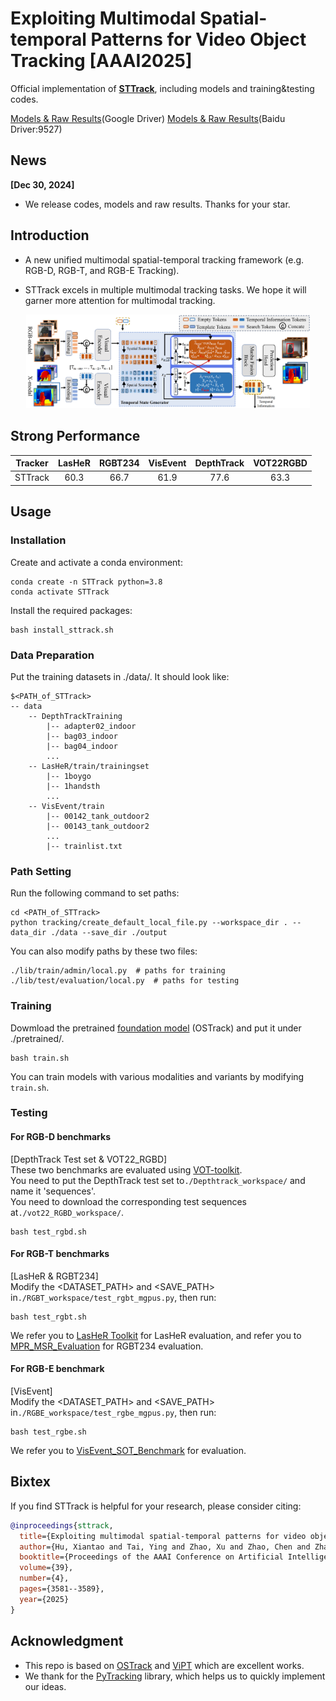 # Exploiting Multimodal Spatial-temporal Patterns for Video Object Tracking [AAAI2025]
Official implementation of [**STTrack**](https://arxiv.org/abs/2412.15691), including models and training&testing codes.

[Models & Raw Results](https://drive.google.com/drive/folders/1k7_S0AAyMFSBAem87AJhLjg8Sq1v5VgN?usp=drive_link)(Google Driver) [Models & Raw Results](https://pan.baidu.com/s/1TR4qnWtXS140pddngcn_-w 
)(Baidu Driver:9527)


## News
**[Dec 30, 2024]**
- We release codes, models and raw results. Thanks for your star.


## Introduction
- A new unified multimodal spatial-temporal tracking framework (e.g. RGB-D, RGB-T, and RGB-E Tracking).

- STTrack excels in multiple multimodal tracking tasks. We hope it will garner more attention for multimodal tracking.


<center><img width="90%" alt="" src="assets/structure.png"/></center>

 <!-- Results -->


<!-- <<<<<<< HEAD
<!-- ### On RGB-T tracking benchmarks
=======
### On RGB-T tracking benchmarks
>>>>>>> e04a44192a1d1e1e30a4a9a9c234b8adc5bddf8a
<div style="text-align:center;">
  <img width="50%" alt="" src="assets/results_rgbt.png"/> -->
## Strong Performance
| Tracker | LasHeR | RGBT234 | VisEvent | DepthTrack | VOT22RGBD|
|:-----------:|:------------:|:-----------:|:-----------------:|:-----------:|:-----------:|
| STTrack | 60.3 | 66.7 | 61.9 |  77.6 | 63.3 | 


<!-- =======
</div>
>>>>>>> e04a44192a1d1e1e30a4a9a9c234b8adc5bddf8a -->

## Usage
### Installation
Create and activate a conda environment:
```
conda create -n STTrack python=3.8
conda activate STTrack
```
Install the required packages:
```
bash install_sttrack.sh
```

### Data Preparation
Put the training datasets in ./data/. It should look like:
```
$<PATH_of_STTrack>
-- data
    -- DepthTrackTraining
        |-- adapter02_indoor
        |-- bag03_indoor
        |-- bag04_indoor
        ...
    -- LasHeR/train/trainingset
        |-- 1boygo
        |-- 1handsth
        ...
    -- VisEvent/train
        |-- 00142_tank_outdoor2
        |-- 00143_tank_outdoor2
        ...
        |-- trainlist.txt
```

### Path Setting
Run the following command to set paths:
```
cd <PATH_of_STTrack>
python tracking/create_default_local_file.py --workspace_dir . --data_dir ./data --save_dir ./output
```
You can also modify paths by these two files:
```
./lib/train/admin/local.py  # paths for training
./lib/test/evaluation/local.py  # paths for testing
```

### Training
Dowmload the pretrained [foundation model](https://drive.google.com/drive/folders/1ttafo0O5S9DXK2PX0YqPvPrQ-HWJjhSy?usp=sharing) (OSTrack) 
and put it under ./pretrained/.
```
bash train.sh
```
You can train models with various modalities and variants by modifying ```train.sh```.

### Testing
#### For RGB-D benchmarks
[DepthTrack Test set & VOT22_RGBD]\
These two benchmarks are evaluated using [VOT-toolkit](https://github.com/votchallenge/toolkit). \
You need to put the DepthTrack test set to```./Depthtrack_workspace/``` and name it 'sequences'.\
You need to download the corresponding test sequences at```./vot22_RGBD_workspace/```.

```
bash test_rgbd.sh
```

#### For RGB-T benchmarks
[LasHeR & RGBT234] \
Modify the <DATASET_PATH> and <SAVE_PATH> in```./RGBT_workspace/test_rgbt_mgpus.py```, then run:
```
bash test_rgbt.sh
```
We refer you to [LasHeR Toolkit](https://github.com/BUGPLEASEOUT/LasHeR) for LasHeR evaluation, 
and refer you to [MPR_MSR_Evaluation](https://sites.google.com/view/ahutracking001/) for RGBT234 evaluation.


#### For RGB-E benchmark
[VisEvent]\
Modify the <DATASET_PATH> and <SAVE_PATH> in```./RGBE_workspace/test_rgbe_mgpus.py```, then run:
```
bash test_rgbe.sh
```
We refer you to [VisEvent_SOT_Benchmark](https://github.com/wangxiao5791509/VisEvent_SOT_Benchmark) for evaluation.


## Bixtex
If you find STTrack is helpful for your research, please consider citing:

```bibtex
@inproceedings{sttrack,
  title={Exploiting multimodal spatial-temporal patterns for video object tracking},
  author={Hu, Xiantao and Tai, Ying and Zhao, Xu and Zhao, Chen and Zhang, Zhenyu and Li, Jun and Zhong, Bineng and Yang, Jian},
  booktitle={Proceedings of the AAAI Conference on Artificial Intelligence},
  volume={39},
  number={4},
  pages={3581--3589},
  year={2025}
}
```

## Acknowledgment
- This repo is based on [OSTrack](https://github.com/botaoye/OSTrack) and [ViPT](https://github.com/jiawen-zhu/ViPT) which are excellent works.
- We thank for the [PyTracking](https://github.com/visionml/pytracking) library, which helps us to quickly implement our ideas.

